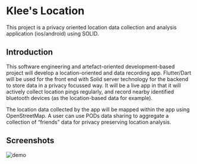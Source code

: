 # Klee's Location

This project is a privacy oriented location data collection and analysis application (ios/android) using SOLID.  

## Introduction

This software engineering and artefact-oriented development-based project will develop a location-oriented and data recording app. Flutter/Dart will be used for the front end with Solid server technology for the backend to store data in a privacy focussed way. It will be a live app in that it will actively collect location pings regularly, and record nearby identified bluetooth devices (as the location-based data for example).

The location data collected by the app will be mapped within the app using OpenStreetMap. A user can use PODs data sharing to aggregate a collection of “friends” data for privacy preserving location analysis.

## Screenshots

![demo](https://s2.loli.net/2022/12/09/9RhLoMqYpm4rGw8.png)
